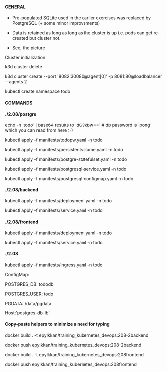 <h4>GENERAL</h4>

- Pre-populated SQLite used in the earlier exercises was replaced by PostgreSQL (+ some minor improvements)

- Data is retained as long as long as the cluster is up i.e. pods can get re-created but cluster not.

- See, the picture


Cluster initialization:

k3d cluster delete

k3d cluster create --port '8082:30080@agent[0]' -p 8081:80@loadbalancer --agents 2

kubectl create namespace todo


<h4>COMMANDS</h4>

<h4>./2.08/postgre</h4>

echo -n 'todo' | base64 results to 'dG9kbw=='   # db password is 'pong' which you can read from here :-)

kubectl apply -f manifests/todopw.yaml -n todo

kubectl apply -f manifests/persistentvolume.yaml -n todo

kubectl apply -f manifests/postgre-statefulset.yaml -n todo

kubectl apply -f manifests/postgresql-service.yaml -n todo

kubectl apply -f manifests/postgresql-configmap.yaml -n todo


<h4>./2.08/backend</h4>

kubectl apply -f manifests/deployment.yaml -n todo

kubectl apply -f manifests/service.yaml -n todo


<h4>./2.08/frontend</h4>

kubectl apply -f manifests/deployment.yaml -n todo

kubectl apply -f manifests/service.yaml -n todo


<h4>./2.08</h4>

kubectl apply -f manifests/ingress.yaml -n todo


ConfigMap: 

  POSTGRES_DB: tododb

  POSTGRES_USER: todo

  PGDATA: /data/pgdata

Host:'postgres-db-lb'  


<h4>Copy-paste helpers to minimize a need for typing</h4>

docker build . -t epylkkan/training_kubernetes_devops:208-2backend

docker push epylkkan/training_kubernetes_devops:208-2backend

docker build . -t epylkkan/training_kubernetes_devops:208frontend

docker push epylkkan/training_kubernetes_devops:208frontend




